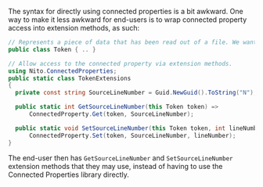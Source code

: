 The syntax for directly using connected properties is a bit awkward. One way to make it less awkward for end-users is to wrap connected property access into extension methods, as such:

````C#
// Represents a piece of data that has been read out of a file. We want to connect a property containing the source line number.
public class Token { .. }

// Allow access to the connected property via extension methods.
using Nito.ConnectedProperties;
public static class TokenExtensions
{
  private const string SourceLineNumber = Guid.NewGuid().ToString("N");

  public static int GetSourceLineNumber(this Token token) =>
      ConnectedProperty.Get(token, SourceLineNumber);

  public static void SetSourceLineNumber(this Token token, int lineNumber) =>
      ConnectedProperty.Set(token, SourceLineNumber, lineNumber);
}
````

The end-user then has `GetSourceLineNumber` and `SetSourceLineNumber` extension methods that they may use, instead of having to use the Connected Properties library directly.
